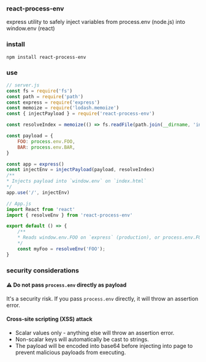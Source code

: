 ### react-process-env

express utility to safely inject variables from process.env (node.js) into window.env (react)

### install

`npm install react-process-env`

### use

```javascript
// server.js
const fs = require('fs')
const path = require('path')
const express = require('express')
const memoize = require('lodash.memoize')
const { injectPayload } = require('react-process-env')

const resolveIndex = memoize(() => fs.readFile(path.join(__dirname, 'index.html')))

const payload = {
    FOO: process.env.FOO,
    BAR: process.env.BAR,
}

const app = express()
const injectEnv = injectPayload(payload, resolveIndex)
/**
* Injects payload into `window.env` on `index.html`
*/
app.use('/', injectEnv)
```

```javascript
// App.js
import React from 'react'
import { resolveEnv } from 'react-process-env'

export default () => {
    /**
    * Reads window.env.FOO on `express` (production), or process.env.FOO on `react-scripts start` (development)
    */
    const myFoo = resolveEnv('FOO');
}

```

### security considerations

#### :warning: Do not pass `process.env` directly as payload

It's a security risk. If you pass `process.env` directly, it will throw an assertion error.

#### Cross-site scripting (XSS) attack
- Scalar values only - anything else will throw an assertion error.
- Non-scalar keys will automatically be cast to strings.
- The payload will be encoded into base64 before injecting into page to prevent malicious payloads from executing.
